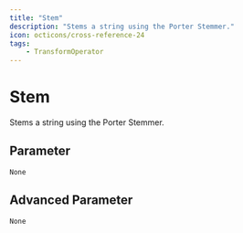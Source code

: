 ```yaml
---
title: "Stem"
description: "Stems a string using the Porter Stemmer."
icon: octicons/cross-reference-24
tags: 
    - TransformOperator
---
```

# Stem
<!-- This file was generated - DO NOT CHANGE IT MANUALLY -->



Stems a string using the Porter Stemmer.


## Parameter

`None`

## Advanced Parameter

`None`